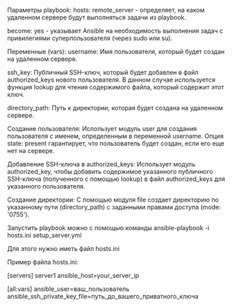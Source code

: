 Параметры playbook:
hosts: remote_server - определяет, на каком удаленном сервере будут выполняться задачи из playbook.

become: yes - указывает Ansible на необходимость выполнения задач с привилегиями суперпользователя (через sudo или su).

Переменные (vars):
username: Имя пользователя, который будет создан на удаленном сервере.

ssh_key: Публичный SSH-ключ, который будет добавлен в файл authorized_keys нового пользователя. В данном случае используется функция lookup для чтения содержимого файла, который содержит этот ключ.

directory_path: Путь к директории, которая будет создана на удаленном сервере.

Создание пользователя: Использует модуль user для создания пользователя с именем, определенным в переменной username. Опция state: present гарантирует, что пользователь будет создан, если его еще нет на сервере.

Добавление SSH-ключа в authorized_keys: Использует модуль authorized_key, чтобы добавить содержимое указанного публичного SSH-ключа (полученного с помощью lookup) в файл authorized_keys для указанного пользователя.

Создание директории: С помощью модуля file создает директорию по указанному пути (directory_path) с заданными правами доступа (mode: '0755').

Запустить playbook можно с помощью команды ansible-playbook -i hosts.ini setup_server.yml

Для этого нужно иметь файл hosts.ini

Пример файла hosts.ini:

[servers]
server1 ansible_host=your_server_ip

[all:vars]
ansible_user=ваш_пользователь
ansible_ssh_private_key_file=путь_до_вашего_приватного_ключа

